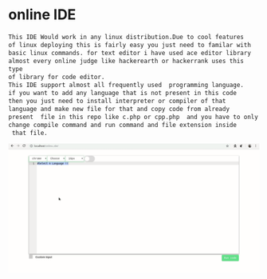 # online IDE

    This IDE Would work in any linux distribution.Due to cool features
    of linux deploying this is fairly easy you just need to familar with
    basic linux commands. for text editor i have used ace editor library 
    almost every online judge like hackerearth or hackerrank uses this type 
    of library for code editor.
    This IDE support almost all frequently used  programming language.
    if you want to add any language that is not present in this code
    then you just need to install interpreter or compiler of that
    language and make new file for that and copy code from already
    present  file in this repo like c.php or cpp.php  and you have to only
    change compile command and run command and file extension inside 
     that file.

   ![Alt text](compiler.gif?raw=true "UI")


